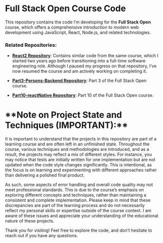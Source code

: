 # Full Stack Open Course Code

This repository contains the code I’m developing for the **Full Stack Open** course, which offers a comprehensive introduction to modern web development using JavaScript, React, Node.js, and related technologies.

### Related Repositories:
- [**React2 Repository**](https://github.com/Osku-dev/react2): Contains similar code from the same course, which I started two years ago before transitioning into a full-time software engineering role. Although I paused my progress on that repository, I’ve now resumed the course and am actively working on completing it.

- [**Part3-Persons-Backend Repository**](https://github.com/Osku-dev/part3-persons-backend): Part 3 of the Full Stack Open course.

- [**Part10-reactNative Repository**](https://github.com/Osku-dev/part10-reactNative): Part 10 of the Full Stack Open course.


<h1>**Note on Project State and Techniques (IMPORTANT):** </h1>

It is important to understand that the projects in this repository are part of a learning course and are often left in an unfinished state. Throughout the course, various techniques and methodologies are introduced, and as a result, the projects may reflect a mix of different styles. For instance, you may notice that tests are initially written for one implementation but are not updated when the code style changes significantly. This is intentional, as the focus is on learning and experimenting with different approaches rather than delivering a polished final product.

As such, some aspects of error handling and overall code quality may not meet professional standards. This is due to the course’s emphasis on exploring different concepts and techniques, rather than maintaining a consistent and complete implementation. Please keep in mind that these discrepancies are part of the learning process and do not necessarily reflect my personal skills or expertise outside of the course context. I am aware of these issues and appreciate your understanding of the educational nature of these projects.

Thank you for visiting! Feel free to explore the code, and don’t hesitate to reach out if you have any questions.
